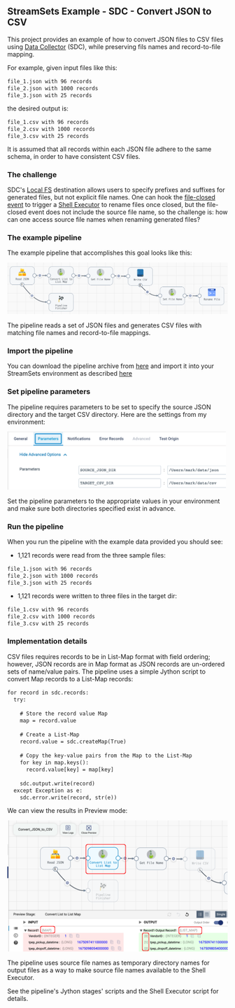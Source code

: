 ## StreamSets Example - SDC - Convert JSON to CSV
This project provides an example of how to convert JSON files to CSV files using [Data Collector](https://streamsets.com/products/data-collector-engine/) (SDC), while preserving  fils names and record-to-file mapping.

For example, given input files like this:

```
file_1.json with 96 records
file_2.json with 1000 records
file_3.json with 25 records
```

the desired output is:

```
file_1.csv with 96 records
file_2.csv with 1000 records
file_3.csv with 25 records
```

It is assumed that all records within each JSON file adhere to the same schema, in order to have consistent CSV files. 


### The challenge

SDC's [Local FS](https://docs.streamsets.com/portal/platform-datacollector/5.6.x/datacollector/UserGuide/Destinations/LocalFS.html#concept_zvc_bv5_1r) destination allows users to specify prefixes and suffixes for generated files, but not explicit file names.  One can hook the [file-closed event](https://docs.streamsets.com/portal/platform-datacollector/5.6.x/datacollector/UserGuide/Destinations/LocalFS.html#concept_tyc_scc_rx) to trigger a [Shell Executor](https://docs.streamsets.com/portal/platform-datacollector/latest/datacollector/UserGuide/Executors/Shell.html#concept_jsr_zpw_tz) to rename files once closed, but the file-closed event does not include the source file name, so the challenge is: how can one access source file names when renaming generated files? 

### The example pipeline

The example pipeline that accomplishes this goal looks like this:

<img src="images/pipeline.png" alt="pipeline" width="700"/>

The pipeline reads a set of JSON files and generates CSV files with matching file names and record-to-file mappings.


### Import the pipeline

You can download the pipeline archive from [here](pipelines/) and import it into your StreamSets environment as described [here](https://docs.streamsets.com/portal/platform-controlhub/controlhub/UserGuide/ExportImport/Importing.html#task_qr5_szm_qx)

### Set pipeline parameters

The pipeline requires parameters to be set to specify the source JSON directory and the target CSV directory. Here are the settings from my environment:

<img src="images/params.png" alt="params" width="500"/>

Set the pipeline parameters to the appropriate values in your environment and make sure both directories specified exist in advance.

### Run the pipeline
When you run the pipeline with the example data provided you should see:

-  1,121 records were read from the three sample files:

```
file_1.json with 96 records
file_2.json with 1000 records
file_3.json with 25 records
```

- 1,121 records were written to three files in the target dir:

```
file_1.csv with 96 records
file_2.csv with 1000 records
file_3.csv with 25 records
```

### Implementation details

CSV files requires records to be in List-Map format with field ordering;  however, JSON records are in Map format as JSON records are un-ordered sets of name/value pairs. The pipeline uses a simple Jython script to convert Map records to a List-Map records:
```
for record in sdc.records:
  try:
  
    # Store the record value Map
    map = record.value
    
    # Create a List-Map
    record.value = sdc.createMap(True)
    
    # Copy the key-value pairs from the Map to the List-Map
    for key in map.keys():
      record.value[key] = map[key]
      
    sdc.output.write(record)
  except Exception as e:
    sdc.error.write(record, str(e))
```

We can view the results in Preview mode:

<img src="images/map-to-list-map.png" alt="map-to-list-map" width="700"/>

The pipeline uses source file names as temporary directory names for output files as a way to make source file names available to the Shell Executor. 

See the pipeline's Jython stages' scripts and the Shell Executor script for details. 



 
